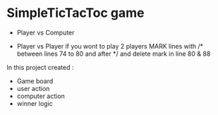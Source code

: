 # SimpleTicTacToc game

- Player vs Computer

- Player vs Player
if you wont to play 2 players MARK lines with /* between lines 74 to 80 and after */
and delete mark in line 80 & 88

In this project created :
- Game board
- user action
- computer action
- winner logic

